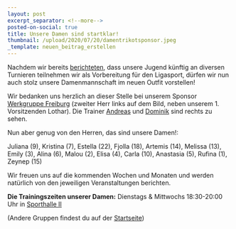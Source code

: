 ```yaml
---
layout: post
excerpt_separator: <!--more-->
posted-on-social: true
title: Unsere Damen sind startklar!
thumbnail: /upload/2020/07/20/damentrikotsponsor.jpeg
_template: neuen_beitrag_erstellen
---
```


Nachdem wir bereits [berichteten](/neues-outfit-fur-unsere-jugend/), dass unsere Jugend künftig an diversen Turnieren teilnehmen wir als Vorbereitung für den Ligasport, dürfen wir nun auch stolz unsere Damenmannschaft im neuen Outfit vorstellen!

Wir bedanken uns herzlich an dieser Stelle bei unserem Sponsor [Werkgruppe Freiburg](https://www.werkgruppe-freiburg.de/) (zweiter Herr links auf dem Bild, neben unserem 1. Vorsitzenden Lothar). Die Trainer [Andreas](mailto:andreas@vcmuellheim.de) und [Dominik](mailto:dominik@vcmuellheim.de) sind rechts zu sehen.

Nun aber genug von den Herren, das sind unsere Damen!:

Juliana (9), Kristina (7), Estella (22), Fjolla (18), Artemis (14), Melissa (13), Emily (3), Alina (6), Malou (2), Elisa (4), Carla (10), Anastasia (5), Rufina (1), Zeynep (15)

Wir freuen uns auf die kommenden Wochen und Monaten und werden natürlich von den jeweiligen Veranstaltungen berichten.

**Die Trainingszeiten unserer Damen:** Dienstags & Mittwochs 18:30-20:00 Uhr in [Sporthalle II](https://goo.gl/maps/g3XhvCS9gpR2)

(Andere Gruppen findest du auf der [Startseite](https://vcmuellheim.de/#mannschaften))
